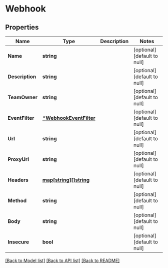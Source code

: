 # Webhook

## Properties
Name | Type | Description | Notes
------------ | ------------- | ------------- | -------------
**Name** | **string** |  | [optional] [default to null]
**Description** | **string** |  | [optional] [default to null]
**TeamOwner** | **string** |  | [optional] [default to null]
**EventFilter** | [***WebhookEventFilter**](WebhookEventFilter.md) |  | [optional] [default to null]
**Url** | **string** |  | [optional] [default to null]
**ProxyUrl** | **string** |  | [optional] [default to null]
**Headers** | [**map[string][]string**](array.md) |  | [optional] [default to null]
**Method** | **string** |  | [optional] [default to null]
**Body** | **string** |  | [optional] [default to null]
**Insecure** | **bool** |  | [optional] [default to null]

[[Back to Model list]](../README.md#documentation-for-models) [[Back to API list]](../README.md#documentation-for-api-endpoints) [[Back to README]](../README.md)


